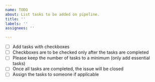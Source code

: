 ```yaml
---
name: TODO
about: List tasks to be added on pipeline.
title: ''
labels: ''
assignees: ''

---
```


- [ ] Add tasks with checkboxes
- [ ] Checkboxes are to be checked only after the tasks are completed
- [ ] Please keep the number of tasks to a minimum (only add essential tasks)
- [ ] Once all tasks are completed, the issue will be closed
- [ ] Assign the tasks to someone if applicable
